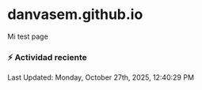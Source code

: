 # danvasem.github.io
Mi test page

### :zap: Actividad reciente
<!--RECENT_ACTIVITY:start-->
<!--RECENT_ACTIVITY:end-->

<!--RECENT_ACTIVITY:last_update-->
Last Updated: Monday, October 27th, 2025, 12:40:29 PM
<!--RECENT_ACTIVITY:last_update_end-->

